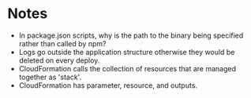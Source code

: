 Notes
=====

- In package.json scripts, why is the path to the binary being specified rather than called by npm?
- Logs go outside the application structure otherwise they would be deleted on every deploy.
- CloudFormation calls the collection of resources that are managed together as 'stack'.
- CloudFormation has parameter, resource, and outputs.